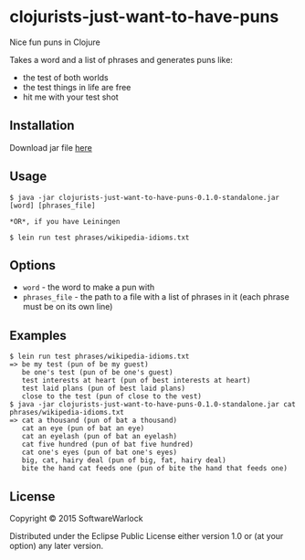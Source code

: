 # clojurists-just-want-to-have-puns

Nice fun puns in Clojure

Takes a word and a list of phrases and generates puns like:
* the test of both worlds
* the test things in life are free
* hit me with your test shot

## Installation

Download jar file [here](https://github.com/SoftwareWarlock/clojirls-just-want-to-have-puns/releases/download/0.1.0/clojirls-just-want-to-have-puns-0.1.0-SNAPSHOT-standalone.jar)

## Usage

    $ java -jar clojurists-just-want-to-have-puns-0.1.0-standalone.jar [word] [phrases_file]

    *OR*, if you have Leiningen

    $ lein run test phrases/wikipedia-idioms.txt 

## Options

* `word` - the word to make a pun with
* `phrases_file` - the path to a file with a list of phrases in it (each phrase must be on its own line)

## Examples

    $ lein run test phrases/wikipedia-idioms.txt 
    => be my test (pun of be my guest)
       be one's test (pun of be one's guest)
       test interests at heart (pun of best interests at heart)
       test laid plans (pun of best laid plans)
       close to the test (pun of close to the vest)
    $ java -jar clojurists-just-want-to-have-puns-0.1.0-standalone.jar cat phrases/wikipedia-idioms.txt 
    => cat a thousand (pun of bat a thousand)
       cat an eye (pun of bat an eye)
       cat an eyelash (pun of bat an eyelash)
       cat five hundred (pun of bat five hundred)
       cat one's eyes (pun of bat one's eyes)
       big, cat, hairy deal (pun of big, fat, hairy deal)
       bite the hand cat feeds one (pun of bite the hand that feeds one)

## License

Copyright © 2015 SoftwareWarlock

Distributed under the Eclipse Public License either version 1.0 or (at
your option) any later version.
